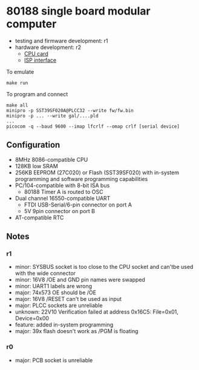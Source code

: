 # 80188 single board modular computer

* testing and firmware development: r1
* hardware development: r2
  - [CPU card](https://github.com/yottatsa/80188/blob/main/cpu_card/cpu_card/cpu_card.pdf)
  - [ISP interface](https://github.com/yottatsa/80188/blob/main/cpu_card/isp_interface/isp_interface.pdf)

To emulate

    make run

To program and connect

    make all
    minipro -p SST39SF020A@PLCC32 --write fw/fw.bin
    minipro -p ... --write gal/....pld
    ...
    picocom -q --baud 9600 --imap lfcrlf --omap crlf [serial device]

## Configuration

* 8MHz 8086-compatible CPU
* 128KB low SRAM
* 256KB EEPROM (27C020) or Flash (SST39SF020) with in-system programming and software programming capabilities
* PC/104-compatible with 8-bit ISA bus
  - 80188 Timer A is routed to OSC
* Dual channel 16550-compatible UART
  - FTDI USB-Serial/6-pin connector on port A
  - 5V 9pin connector on port B
* AT-compatible RTC

## Notes

### r1

* minor: SYSBUS socket is too close to the CPU socket and can'tbe used with the wide connector
* minor: 16V8 /OE and GND pin names were swapped
* minor: UART1 labels are wrong
* major: 74x573 OE should be /OE
* major: 16V8 /RESET can't be used as input
* major: PLCC sockets are unreliable
* unknown: 22V10 Verification failed at address 0x16C5: File=0x01, Device=0x00
* feature: added in-system programming
* major: 39x flash doesn't work as /PGM is floating

### r0
* major: PCB socket is unreliable
